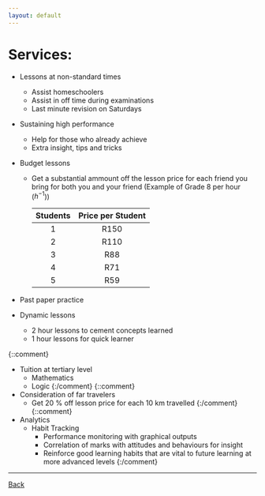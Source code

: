 ```yaml
---
layout: default
---
```


# [](#Services)Services:

- Lessons at non-standard times
  - Assist homeschoolers
  - Assist in off time during examinations
  - Last minute revision on Saturdays
- Sustaining high performance
  - Help for those who already achieve
  - Extra insight, tips and tricks
- Budget lessons
  - Get a substantial ammount off the lesson price for each friend you bring for both you and your friend (Example of Grade 8 per hour ($h^{-1}$))
  
    | Students     | Price per Student |
    |:------------:|:-----------------:|
    | 1            | R150              |
    | 2            | R110              |
    | 3            | R88               |
    | 4            | R71               |
    | 5            | R59               |
    
- Past paper practice
- Dynamic lessons
  - 2 hour lessons to cement concepts learned
  - 1 hour lessons for quick learner

{::comment}
- Tuition at tertiary level
  - Mathematics
  - Logic
{:/comment}
{::comment}
- Consideration of far travelers
  - Get 20$~\%$ off lesson price for each 10$~$km travelled
{:/comment} 
{::comment}
- Analytics
  - Habit Tracking
  	- Performance monitoring with graphical outputs
	- Correlation of marks with attitudes and behaviours for insight
    - Reinforce good learning habits that are vital to future learning at more advanced levels
{:/comment}

* * *
<a href="javascript:history.back()">Back</a>

